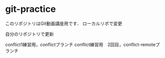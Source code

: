 # git-practice
このリポジトリはGit動画講座用です．
ローカルリポで変更

自分のリポジトリで更新

conflict1練習用，conflictブランチ
conflict練習用　2回目，conflict-remoteブランチ
